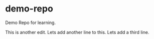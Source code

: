# demo-repo
Demo Repo for learning.

This is another edit.
Lets add another line to this.
Lets add a third line.
